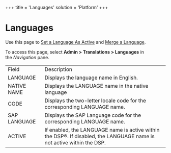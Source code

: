 +++
title = 'Languages'
solution = 'Platform'
+++

# Languages

<div class="use">

Use this page to [Set a Language As
Active](../Use_Cases/Set_a_Language_as_Active.htm) and [Merge a
Language](../Use_Cases/Merge%20a%20Language.htm).

</div>

To access this page, select **Admin \> Translations \> Languages** in
the *Navigation* pane.

|              |                                                                                                                       |
| ------------ | --------------------------------------------------------------------------------------------------------------------- |
| Field        | Description                                                                                                           |
| LANGUAGE     | Displays the language name in English.                                                                                |
| NATIVE NAME  | Displays the LANGUAGE name in the native language                                                                     |
| CODE         | Displays the two-letter locale code for the corresponding LANGUAGE name.                                              |
| SAP LANGUAGE | Displays the SAP Language code for the corresponding LANGUAGE name.                                                   |
| ACTIVE       | If enabled, the LANGUAGE name is active within the DSP®. If disabled, the LANGUAGE name is not active within the DSP. |

